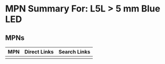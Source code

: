 



# MPN Summary For: L5L > 5 mm Blue LED

## MPNs
  

|MPN|Direct Links|Search Links|
| :--- | :--- | :--- |
||||
